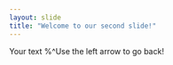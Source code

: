 ```yaml
---
layout: slide
title: "Welcome to our second slide!"
---
```

Your text
%^Use the left arrow to go back!
